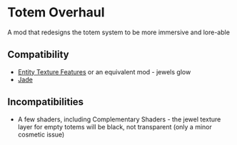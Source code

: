 # Totem Overhaul

A mod that redesigns the totem system to be more immersive and lore-able

## Compatibility

- [Entity Texture Features](https://modrinth.com/mod/entitytexturefeatures) or
  an equivalent mod - jewels glow
- [Jade](https://modrinth.com/mod/jade)

## Incompatibilities

- A few shaders, including Complementary Shaders - the jewel texture layer for
  empty totems will be black, not transparent (only a minor cosmetic issue)
